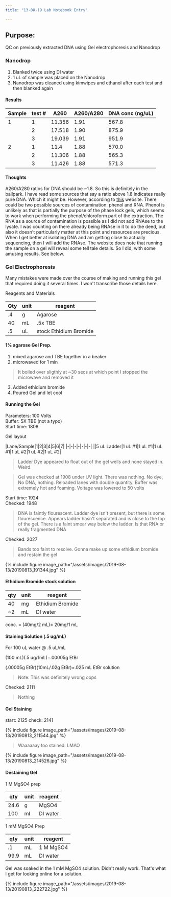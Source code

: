 ```yaml
---
title: "13-08-19 Lab Notebook Entry"

---
```


<script type="text/javascript" async
  src="https://cdn.mathjax.org/mathjax/latest/MathJax.js?config=TeX-MML-AM_CHTML">
</script>

## Purpose:
QC on previously extracted DNA using Gel electrophoresis and Nanodrop

### Nanodrop

1. Blanked twice using DI water
2. 1 uL of sample was placed on the Nanodrop
3. Nanodrop was cleaned using kimwipes and ethanol after each test and then blanked again

#### Results

|Sample|test #|A260|A260/A280|DNA conc (ng/uL)|
|---|---|---|---|---|
|1|1|11.356|1.91|567.8|
||2|17.518|1.90|875.9|
||3|19.039|1.91|951.9|
|2|1|11.4|1.88|570.0|
||2|11.306|1.88|565.3|
||3|11.426|1.88|571.3|

#### Thoughts
A260/A280 ratios for DNA should be ~1.8. So this is definitely in the ballpark. I have read some sources that say a ratio above 1.8 indicates really pure DNA. Which it might be. However, according to [this](https://www.ogt.com/resources/literature/483_understanding_and_measuring_variations_in_dna_sample_quality) website. There could be two possible sources of contamination: phenol and RNA. Phenol is unlikely as that is partially the purpose of the phase lock gels, which seems to work when performing the phenol/chloroform part of the extraction. The RNA as a source of contamination is possible as I did not add RNAse to the lysate. I was counting on there already being RNAse in it to do the deed, but also it doesn't particularly matter at this point and resources are precious. When I get better at isolating DNA and am getting close to actually sequencing, then I will add the RNAse. The website does note that running the sample on a gel will reveal some tell tale details. So I did, with some amusing results. See below.

### Gel Electrophoresis

Many mistakes were made over the course of making and running this gel that required doing it several times. I won't transcribe those details here. 

Reagents and Materials

|Qty|unit|reagent|
|---|---|---|
|.4|g|Agarose|
|40|mL|.5x TBE|
|.5|uL|stock Ethidium Bromide|

#### 1% agarose Gel Prep.
1. mixed agarose and TBE together in a beaker
2. microwaved for 1 min
> It boiled over sligthly at ~30 secs at which point I stopped the microwave and removed it
3. Added ethidium bromide
4. Poured Gel and let cool

#### Running the Gel

Parameters: 100 Volts  
Buffer: 5X TBE (not a typo)  
Start time: 1808  

Gel layout

|Lane/Sample|1|2|3|4|5|6|7|
|-|-|-|-|-|-|-|
||5 uL Ladder|1 uL #1|1 uL #1|1 uL #1|1 uL #2|1 uL #2|1 uL #2|

> Ladder Dye appeared to float out of the gel wells and none stayed in. Weird. 

> Gel was checked at 1908 under UV light. There was nothing. No dye, No DNA, nothing. Reloaded lanes with double quantity. Buffer was extremely hot and foaming. Voltage was lowered to 50 volts

Start time: 1924  
Checked: 1948   
> DNA is faintly flourescent. Ladder dye isn't present, but there is some flourescence. Appears ladder hasn't separated and is close to the top of the gel. There is a faint smear way below the ladder. Is that RNA or really fragmented DNA   

Checked: 2027  

> Bands too faint to resolve. Gonna make up some ethidium bromide and restain the gel

{% include figure image_path="/assets/images/2019-08-13/20190813_191344.jpg"  %}

#### Ethidium Bromide stock solution

|qty|unit|reagent|
|---|---|---|
|40 |mg |Ethidium Bromide|
|~2 |mL |DI water|

conc. = (40mg/2 mL)= 20mg/1 mL

#### Staining Solution (.5 ug/mL)
For 100 uL water @ .5 uL/mL

(100 mL)(.5 ug/1mL)=.00005g EtBr 

(.00005g EtBr)(10mL/.02g EtBr)=.025 mL EtBr solution  

> Note: This was definitely wrong oops
 
Checked: 2111

> Nothing

#### Gel Staining 
start: 2125
check: 2141  

{% include figure image_path="/assets/images/2019-08-13/20190813_211544.jpg"  %}

> Waaaaaay too stained. LMAO

{% include figure image_path="/assets/images/2019-08-13/20190813_214526.jpg"  %}

#### Destaining Gel

1 M MgSO4 prep

|qty|unit|reagent|
|---|---|---|
|24.6|g|MgSO4|
|100|ml|DI water|

1 mM MgSO4 Prep

|qty|unit|reagent|
|---|---|---|
|.1 |mL|1 M MgSO4|
|99.9|mL|DI water|

Gel was soaked in the 1 mM MgSO4 solution. Didn't really work. That's what I get for looking online for a solution. 

{% include figure image_path="/assets/images/2019-08-13/20190813_222722.jpg"  %}

